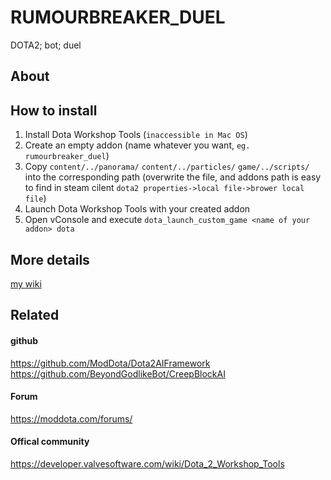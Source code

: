 # RUMOURBREAKER_DUEL
DOTA2; bot; duel
## About

## How to install
1. Install Dota Workshop Tools (`inaccessible in Mac OS`)
2. Create an empty addon (name whatever you want, `eg. rumourbreaker_duel`)
3. Copy `content/../panorama/` `content/../particles/` `game/../scripts/` into the corresponding path (overwrite the file, and addons path is easy to find in steam cilent `dota2 properties->local file->brower local file`)
4. Launch Dota Workshop Tools with your created addon
5. Open vConsole and execute `dota_launch_custom_game <name of your addon> dota`

## More details
[my wiki](https://github.com/C-HILLL/RUMOURBREAKER_DUEL/wiki)

## Related
#### github
https://github.com/ModDota/Dota2AIFramework
https://github.com/BeyondGodlikeBot/CreepBlockAI
#### Forum
https://moddota.com/forums/
#### Offical community
https://developer.valvesoftware.com/wiki/Dota_2_Workshop_Tools
